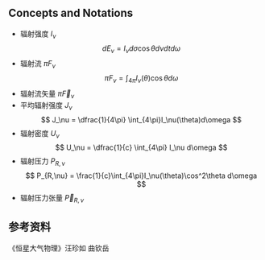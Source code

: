## Concepts and Notations
- 辐射强度 $I_\nu$
$$
	dE_\nu = I_\nu d\sigma \cos{\theta} d\nu dt d\omega
$$
- 辐射流 $\pi F_\nu$
$$
	\pi F_\nu = \int_{4\pi} I_\nu(\theta) \cos{\theta} d\omega
$$
- 辐射流矢量 $\pi \vec F_\nu$
- 平均辐射强度 $J_\nu$
$$
	J_\nu = \dfrac{1}{4\pi} \int_{4\pi}I_\nu(\theta)d\omega 
$$
- 辐射密度 $U_\nu$
$$
	U_\nu = \dfrac{1}{c} \int_{4\pi} I_\nu d\omega
$$
- 辐射压力 $P_{R,\nu}$
$$
	P_{R,\nu} = \frac{1}{c}\int_{4\pi}I_\nu(\theta)\cos^2\theta d\omega
$$
- 辐射压力张量 $\vec P_{R,\nu}$

## 参考资料
《恒星大气物理》汪珍如 曲钦岳